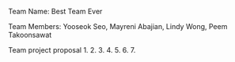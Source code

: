 Team Name: Best Team Ever

Team Members:
  Yooseok Seo,
  Mayreni Abajian,
  Lindy Wong,
  Peem Takoonsawat
  
Team project proposal
  1.
  2.
  3.
  4.
  5.
  6.
  7.
  
  


